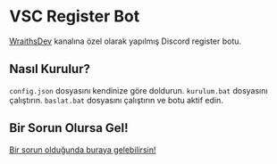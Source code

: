 # VSC Register Bot

[WraithsDev](https://www.youtube.com/@WraithsDev) kanalına özel olarak yapılmış Discord register botu.

## Nasıl Kurulur?

`config.json` dosyasını kendinize göre doldurun.
`kurulum.bat` dosyasını çalıştırın.
`baslat.bat` dosyasını çalıştırın ve botu aktif edin.

## Bir Sorun Olursa Gel!

[Bir sorun olduğunda buraya gelebilirsin!](https://discord.gg/V8sVYaMext)
